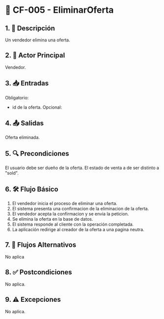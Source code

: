 # 🌟 CF-005 - EliminarOferta

## 1. 🎯 Descripción
Un vendedor elimina una oferta.

## 2. 👤 Actor Principal
Vendedor.

## 3. 📥 Entradas
Obligatorio:
* id de la oferta.
Opcional:

## 4. 📤 Salidas
Oferta eliminada.

## 5. 🔍 Precondiciones
El usuario debe ser dueño de la oferta.
El estado de venta a de ser distinto a "sold".

## 6. 🛠️ Flujo Básico
1. El vendedor inicia el proceso de eliminar una oferta.
2. El sistema presenta una confirmacion de la eliminacion de la oferta.
3. El vendedor acepta la confirmacion y se envia la peticion.
4. Se elimina la oferta en la base de datos.
5. El sistema responde al cliente con la operación completada.
6. La aplicación redirige al creador de la oferta a una pagina neutra.

## 7. 🔄 Flujos Alternativos
No aplica

## 8. ✅ Postcondiciones
No aplica.

## 9. ⚠️ Excepciones
No aplica.
